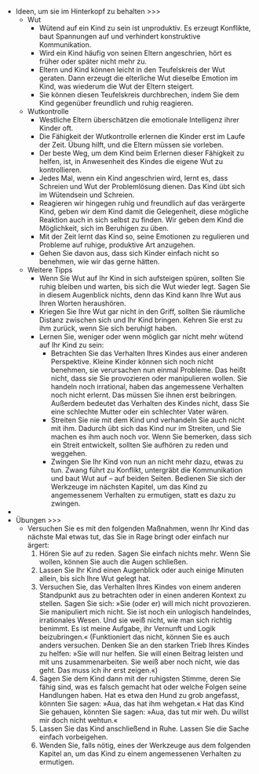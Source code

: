 - Ideen, um sie im Hinterkopf zu behalten >>>
    - Wut
        - Wütend auf ein Kind zu sein ist unproduktiv. Es erzeugt Konflikte, baut Spannungen auf und verhindert konstruktive Kommunikation.
        - Wird ein Kind häufig von seinen Eltern angeschrien, hört es früher oder später nicht mehr zu.
        - Eltern und Kind können leicht in den Teufelskreis der Wut geraten. Dann erzeugt die elterliche Wut dieselbe Emotion im Kind, was wiederum die Wut der Eltern steigert.
        - Sie können diesen Teufelskreis durchbrechen, indem Sie dem Kind gegenüber freundlich und ruhig reagieren.
    - Wutkontrolle
        - Westliche Eltern überschätzen die emotionale Intelligenz ihrer Kinder oft.
        - Die Fähigkeit der Wutkontrolle erlernen die Kinder erst im Laufe der Zeit. Übung hilft, und die Eltern müssen sie vorleben.
        - Der beste Weg, um dem Kind beim Erlernen dieser Fähigkeit zu helfen, ist, in Anwesenheit des Kindes die eigene Wut zu kontrollieren.
        - Jedes Mal, wenn ein Kind angeschrien wird, lernt es, dass Schreien und Wut der Problemlösung dienen. Das Kind übt sich im Wütendsein und Schreien.
        - Reagieren wir hingegen ruhig und freundlich auf das verärgerte Kind, geben wir dem Kind damit die Gelegenheit, diese mögliche Reaktion auch in sich selbst zu finden. Wir geben dem Kind die Möglichkeit, sich im Beruhigen zu üben.
        - Mit der Zeit lernt das Kind so, seine Emotionen zu regulieren und Probleme auf ruhige, produktive Art anzugehen.
        - Gehen Sie davon aus, dass sich Kinder einfach nicht so benehmen, wie wir das gerne hätten.
    - Weitere Tipps
        - Wenn Sie Wut auf Ihr Kind in sich aufsteigen spüren, sollten Sie ruhig bleiben und warten, bis sich die Wut wieder legt. Sagen Sie in diesem Augenblick nichts, denn das Kind kann Ihre Wut aus Ihren Worten heraushören.
        - Kriegen Sie Ihre Wut gar nicht in den Griff, sollten Sie räumliche Distanz zwischen sich und Ihr Kind bringen. Kehren Sie erst zu ihm zurück, wenn Sie sich beruhigt haben.
        - Lernen Sie, weniger oder wenn möglich gar nicht mehr wütend auf Ihr Kind zu sein:
            - Betrachten Sie das Verhalten Ihres Kindes aus einer anderen Perspektive. Kleine Kinder können sich noch nicht benehmen, sie verursachen nun einmal Probleme. Das heißt nicht, dass sie Sie provozieren oder manipulieren wollen. Sie handeln noch irrational, haben das angemessene Verhalten noch nicht erlernt. Das müssen Sie ihnen erst beibringen. Außerdem bedeutet das Verhalten des Kindes nicht, dass Sie eine schlechte Mutter oder ein schlechter Vater wären.
            - Streiten Sie nie mit dem Kind und verhandeln Sie auch nicht mit ihm. Dadurch übt sich das Kind nur im Streiten, und Sie machen es ihm auch noch vor. Wenn Sie bemerken, dass sich ein Streit entwickelt, sollten Sie aufhören zu reden und weggehen.
            - Zwingen Sie Ihr Kind von nun an nicht mehr dazu, etwas zu tun. Zwang führt zu Konflikt, untergräbt die Kommunikation und baut Wut auf – auf beiden Seiten. Bedienen Sie sich der Werkzeuge im nächsten Kapitel, um das Kind zu angemessenem Verhalten zu ermutigen, statt es dazu zu zwingen.
- 
- Übungen >>>
    - Versuchen Sie es mit den folgenden Maßnahmen, wenn Ihr Kind das nächste Mal etwas tut, das Sie in Rage bringt oder einfach nur ärgert: 
        1. Hören Sie auf zu reden. Sagen Sie einfach nichts mehr. Wenn Sie wollen, können Sie auch die Augen schließen. 
        2. Lassen Sie Ihr Kind einen Augenblick oder auch einige Minuten allein, bis sich Ihre Wut gelegt hat. 
        3. Versuchen Sie, das Verhalten Ihres Kindes von einem anderen Standpunkt aus zu betrachten oder in einen anderen Kontext zu stellen. Sagen Sie sich: »Sie (oder er) will mich nicht provozieren. Sie manipuliert mich nicht. Sie ist noch ein unlogisch handelndes, irrationales Wesen. Und sie weiß nicht, wie man sich richtig benimmt. Es ist meine Aufgabe, ihr Vernunft und Logik beizubringen.« (Funktioniert das nicht, können Sie es auch anders versuchen. Denken Sie an den starken Trieb Ihres Kindes zu helfen: »Sie will nur helfen. Sie will einen Beitrag leisten und mit uns zusammenarbeiten. Sie weiß aber noch nicht, wie das geht. Das muss ich ihr erst zeigen.«)
        4. Sagen Sie dem Kind dann mit der ruhigsten Stimme, deren Sie fähig sind, was es falsch gemacht hat oder welche Folgen seine Handlungen haben. Hat es etwa den Hund zu grob angefasst, könnten Sie sagen: »Aua, das hat ihm wehgetan.« Hat das Kind Sie gehauen, könnten Sie sagen: »Aua, das tut mir weh. Du willst mir doch nicht wehtun.« 
        5. Lassen Sie das Kind anschließend in Ruhe. Lassen Sie die Sache einfach vorbeigehen. 
        6. Wenden Sie, falls nötig, eines der Werkzeuge aus dem folgenden Kapitel an, um das Kind zu einem angemessenen Verhalten zu ermutigen.
